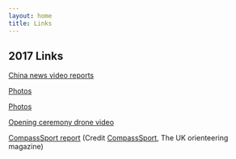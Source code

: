 ```yaml
---
layout: home
title: Links
---
```


## 2017 Links
[China news video reports](http://dw.chinanews.com/chinanews/content.jsp?id=8391158)

[Photos](http://mp.weixin.qq.com/s/HsZlWn5d1V4U-cvOuprazA)

[Photos](https://pan.baidu.com/s/1qXRPhMG)

[Opening ceremony drone video](https://www.skypixel.com/share/video/5e835bc4-4d27-4253-84bc-4f11e6cb0608)

[CompassSport report]() (Credit [CompassSport](http://www.compasssport.co.uk/), The UK orienteering magazine)
